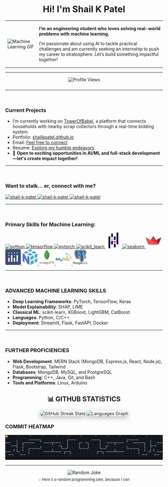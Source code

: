 # <h1 align="center">Hi! I'm Shail K Patel</h1>

<table border="0">
  <tr>
    <td>
        <img src="https://media0.giphy.com/media/v1.Y2lkPTc5MGI3NjExdGU5YzVsamRncTBxdHRycjcwZTE5OHZnaXU5bXJ6MnVpeXlobTA0ZCZlcD12MV9pbnRlcm5hbF9naWZfYnlfaWQmY3Q9Zw/CuuSHzuc0O166MRfjt/giphy.gif" alt="Machine Learning GIF" align="left" />
    </td>
    <td>
        <p><strong>I’m an engineering student who loves solving real-world problems with machine learning.</strong></p>
        <p>I’m passionate about using AI to tackle practical challenges and am currently seeking an internship to push my career to stratosphere. Let’s build something impactful together!</p>
    </td>
  </tr>
</table>

<hr>

<!-- Profile Views Section -->
<div align="center">
  <img src="https://visitor-badge.laobi.icu/badge?page_id=shailkpatel.shailkpatel" alt="Profile Views" style="margin-bottom: 10px;" />
</div>

<hr>
<br>

### Current Projects

- I’m currently working on [TowerOfBabel](https://github.com/ShailKPatel/TowerOfBabel), a platform that connects households with nearby scrap collectors through a real-time bidding system.
- Portfolio: [shailkpatel.github.io](https://shailkpatel.github.io/)
- Email: [Feel free to connect](mailto:shailpatel.connect@gmail.com)
- Resume: [Explore my humble endeavors](https://shailkpatel.github.io/assets/pdf/Shail%20Resume.pdf)
- 🚀 **Open to exciting opportunities in AI/ML and full-stack development—let's create impact together!**

<hr>
<br>



<h3 align="left">Want to stalk… er, connect with me?</h3>
<p align="left">

<a href="https://linkedin.com/in/shail-k-patel" target="_blank" rel="noreferrer">
    <img src="https://cdn.jsdelivr.net/gh/devicons/devicon/icons/linkedin/linkedin-original.svg" alt="shail-k-patel" width="50" height="50" title="LinkedIn"/>
</a>
<a href="https://github.com/shail-k-patel" target="_blank" rel="noreferrer">
    <img src="https://cdn.jsdelivr.net/gh/devicons/devicon/icons/github/github-original.svg" alt="shail-k-patel" width="50" height="50" title="Alternate Github"/>
</a>
<a href="https://x.com/shailkpatel" target="_blank" rel="noreferrer">
    <img src="https://cdn.jsdelivr.net/gh/devicons/devicon/icons/twitter/twitter-original.svg" alt="shail-k-patel" width="50" height="50" title="X"/>
</a>

</p>

<hr>
<br>



<h3 align="left">Primary Skills for Machine Learning:</h3>
<p align="left">
<a href="https://www.python.org" target="_blank" rel="noreferrer">
    <img src="https://user-images.githubusercontent.com/74038190/212257472-08e52665-c503-4bd9-aa20-f5a4dae769b5.gif" alt="python" width="50" height="50" title="Python: My snake-charming superpower! 🐍"/>
</a>
<a href="https://www.tensorflow.org" target="_blank" rel="noreferrer">
    <img src="https://www.vectorlogo.zone/logos/tensorflow/tensorflow-icon.svg" alt="tensorflow" width="50" height="50" title="TensorFlow: Where my neurons throw a rave! 🧠"/>
</a>
<a href="https://pytorch.org/" target="_blank" rel="noreferrer">
    <img src="https://www.vectorlogo.zone/logos/pytorch/pytorch-icon.svg" alt="pytorch" width="50" height="50" title="PyTorch: Lighting my ML models on fire! 🔥"/>
</a>
<a href="https://scikit-learn.org/" target="_blank" rel="noreferrer">
    <img src="https://upload.wikimedia.org/wikipedia/commons/0/05/Scikit_learn_logo_small.svg" alt="scikit_learn" width="50" height="50" title="Scikit-learn: My ML Swiss Army knife! 🛠️"/>
</a>
<a href="https://pandas.pydata.org/" target="_blank" rel="noreferrer">
    <img src="https://raw.githubusercontent.com/devicons/devicon/2ae2a900d2f041da66e950e4d48052658d850630/icons/pandas/pandas-original.svg" alt="pandas" width="50" height="50" title="Pandas: Taming dataframes like a zookeeper! 🐼"/>
</a>
<a href="https://seaborn.pydata.org/" target="_blank" rel="noreferrer">
    <img src="https://seaborn.pydata.org/_images/logo-mark-lightbg.svg" alt="seaborn" width="50" height="50" title="Seaborn: Making plots prettier than my binary tree! 📊"/>
</a>
<a href="https://streamlit.io/" target="_blank" rel="noreferrer">
    <img src="https://raw.githubusercontent.com/devicons/devicon/master/icons/streamlit/streamlit-original.svg" alt="streamlit" width="50" height="50" title="Streamlit: Turning my apps into instant eye candy! 🎉"/>
</a>
<a href="https://plotly.com/" target="_blank" rel="noreferrer">
    <img src="https://raw.githubusercontent.com/devicons/devicon/master/icons/plotly/plotly-original.svg" alt="plotly" width="50" height="50" title="Plotly: Graphs so fancy, they deserve a red carpet! 🌟"/>
</a>
<a href="https://numpy.org/" target="_blank" rel="noreferrer">
    <img src="https://raw.githubusercontent.com/devicons/devicon/master/icons/numpy/numpy-original.svg" alt="numpy" width="50" height="50" title="NumPy: Crunching numbers faster than my coffee machine! ☕"/>
</a>
<a href="https://www.mongodb.com/" target="_blank" rel="noreferrer">
    <img src="https://raw.githubusercontent.com/devicons/devicon/master/icons/mongodb/mongodb-original-wordmark.svg" alt="mongodb" width="50" height="50" title="MongoDB: Where my data chills in JSON paradise! 🍃"/>
</a>
<a href="https://www.mysql.com/" target="_blank" rel="noreferrer">
    <img src="https://raw.githubusercontent.com/devicons/devicon/master/icons/mysql/mysql-original-wordmark.svg" alt="mysql" width="50" height="50" title="MySQL: Querying data like a detective! 🕵️"/>
</a>
<a href="https://www.postgresql.org" target="_blank" rel="noreferrer">
    <img src="https://raw.githubusercontent.com/devicons/devicon/master/icons/postgresql/postgresql-original-wordmark.svg" alt="postgresql" width="50" height="50" title="PostgreSQL: My data’s favorite elephant ride! 🐘"/>
</a>
</p>


<hr>
<br>



### ADVANCED MACHINE LEARNING SKILLS

<ul>
<li><b>Deep Learning Frameworks</b>: PyTorch, TensorFlow, Keras</li>
<li><b>Model Explainability</b>: SHAP, LIME</li>
<li><b>Classical ML</b>: scikit-learn, XGBoost, LightGBM, CatBoost</li>
<li><b>Languages</b>: Python, C/C++</li>
<li><b>Deployment</b>: Streamlit, Flask, FastAPI, Docker</li>
</ul>


<hr>
<br>



### FURTHER PROFICIENCIES

<ul>
<li><b>Web Development</b>: MERN Stack (MongoDB, Express.js, React, Node.js), Flask, Bootstrap, Tailwind</li>
<li><b>Databases</b>: MongoDB, MySQL, and PostgreSQL</li>
<li><b>Programming</b>: C++, Java, Git, and Bash</li>
<li><b>Tools and Platforms</b>: Linux, Arduino</li>
</ul>

###

<!-- GITHUB STATISTICS -->
<h2 align="center">📊 GITHUB STATISTICS</h2>

<div align="center">
  <img src="https://nirzak-streak-stats.vercel.app/?user=shailkpatel&theme=dark&hide_border=false" height="140" alt="GitHub Streak Stats" style="border-radius: 10px; box-shadow: 0 4px 16px rgba(0,0,0,0.3);" />
  <img src="https://github-readme-stats.vercel.app/api/top-langs?username=shailkpatel&locale=en&hide_title=false&layout=compact&card_width=320&langs_count=6&theme=dark&hide_border=false&order=2" height="140" alt="Languages Graph" style="border-radius: 10px; box-shadow: 0 4px 16px rgba(0,0,0,0.3);" />
</div>

###

### COMMIT HEATMAP
<img alt="Pacman Contribution Graph (Dark Mode)" src="https://raw.githubusercontent.com/shailkpatel/shailkpatel/output/pacman-contribution-graph-dark.svg" style="max-width: 100%; height: auto;">

<!-- Fun Section: Random ML/Programming Joke -->
<hr>
<div align="center">
  <img src="https://readme-jokes.vercel.app/api?hideBorder&bgColor=%232D2D2D&textColor=%23FFFFFF" alt="Random Joke" />
  <br>
  <sub>💡 <i>Here's a random programming joke, because I can</i></sub>
</div>
